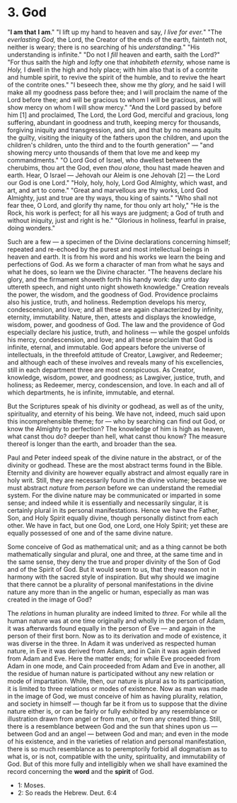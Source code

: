 # 3. God

"**I am that** **I am**." "I lift up my hand to heaven and say, *I live for ever.*" "The *everlasting God,* the Lord, the Creator of the ends of the earth, fainteth not, neither is weary; there is no searching of his *understanding.*"  "His  understanding  is  infinite."  "Do  not  I  *fill* heaven and earth, saith the Lord?" "For thus saith the *high* and *lofty* one that *inhabiteth eternity,* whose name is *Holy,* I dwell in the high and holy place; with him also that is of a contrite and humble spirit, to revive the spirit of the humble, and to revive the heart of the contrite ones." "I beseech thee, show me thy *glory,* and he said I will make all my goodness pass before thee; and I will proclaim the name of the Lord before thee; and will be gracious to whom I will be gracious, and will show mercy on whom I will show  mercy."  "And  the  Lord  passed  by  before  him [1]  and proclaimed, The Lord, the Lord God, merciful and gracious, long suffering,  abundant  in  goodness  and  truth,  keeping  mercy  for thousands, forgiving iniquity and transgression, and sin, and that by no means aquits the guilty, visiting the iniquity of the fathers upon the children, and upon the children's children, unto the third and to the fourth generation" — "and showing mercy unto thousands of them that love me and keep my commandments." "O Lord God of Israel, who dwellest between the cherubims, thou art the God, even  *thou  alone,*  thou  hast  made  heaven  and  earth.  Hear,  O Israel — Jehovah our Aleim is one Jehovah [2] — the Lord our God is one Lord." "Holy, holy, holy, Lord God Almighty, which wast, and art, and art to come." "Great and marvellous are thy works, Lord God Almighty, just and true are thy ways, thou king of saints." "Who shall not fear thee, O Lord, and glorify thy name, for thou only art holy," "He is the Rock, his work is perfect; for all his ways are judgment; a God of truth and without iniquity, just and right is he." "Glorious in holiness, fearful in praise, doing wonders." 

Such are a few — a specimen of the Divine declarations concerning himself; repeated and re-echoed by the purest and most intellectual beings in heaven and earth. It is from his word and his works we learn the being and perfections of God. As we form a character of man from what he says and what he does, so learn we the Divine character.  "The  heavens  declare  his  glory,  and  the  firmament showeth forth his handy work: day unto day uttereth speech, and night unto night showeth knowledge." Creation reveals the power, the wisdom, and the goodness of God. Providence proclaims also his justice, truth, and holiness. Redemption develops his mercy, condescension, and love; and all these are again characterized by infinity, eternity, immutability. Nature, then, attests and displays the knowledge, wisdom, power, and goodness of God. The law and the  providence  of  God  especially  declare  his  justice,  truth,  and holiness — while the gospel unfolds his mercy, condescension, and love;  and  all  these  proclaim  that  God  is  infinite,  eternal,  and immutable. God appears before the universe of intellectuals, in the threefold  attitude  of  Creator,  Lawgiver,  and  Redeemer;  and although  each  of  these  involves  and  reveals  many  of  his excellencies, still in each department three are most conspicuous. As  Creator,  knowledge,  wisdom,  power,  and  goodness;  as Lawgiver,  justice,  truth,  and  holiness;  as  Redeemer,  mercy, condescension, and love. In each and all of which departments, he is infinite, immutable, and eternal. 

But the Scriptures speak of his divinity or godhead, as well as of the  unity,  spirituality,  and  eternity  of  his  being.  We  have  not, indeed, much said upon this incomprehensible theme; for — who by searching can find out God, or know the Almighty to perfection? The knowledge of him  is  high as heaven, what  canst  thou  do? deeper than hell, what canst thou know? The measure thereof is longer than the earth, and broader than the sea. 

Paul and Peter indeed speak of the divine nature in the abstract, or of the divinity or godhead. These are the most abstract terms found in the Bible. Eternity and divinity are however equally abstract and almost equally rare in holy writ. Still, they are necessarily found in the divine volume; because we must abstract *nature* from *person* before  we  can  understand  the  remedial  system.  For  the  divine nature  may  be  communicated  or  imparted  in  some  sense;  and indeed while it is essentially and necessarily singular, it is certainly plural in its personal manifestations. Hence we have the Father, Son,  and  Holy  Spirit  equally  divine,  though  personally  distinct from each other. We have in fact, but one God, one Lord, one Holy Spirit;  yet  these  are  equally  possessed  of  one  and  of  the  same divine nature. 

Some conceive of God as mathematical unit; and as a thing cannot be both mathematically singular and plural, one and three, at the same time and in the same sense, they deny the true and proper divinity of the Son of God and of the Spirit of God. But it would seem to us, that they reason not in harmony with the sacred style of inspiration.  But  why  should  we  imagine  that  there  cannot  be  a plurality of personal manifestations in the divine nature any more than in the angelic or human, especially as man was created in the image of God? 

The *relations* in human plurality are indeed limited to *three.* For while all the human nature was at one time originally and wholly in  the  person  of  Adam,  it  was  afterwards  found  equally  in  the person of Eve — and again in the person of their first born. Now as to its derivation and mode of existence, it was diverse in the three. In Adam it was underived as respected human nature, in Eve it was derived from Adam, and in Cain it was again derived from Adam and  Eve.  Here  the  matter  ends;  for  while  Eve  proceeded  from Adam in one mode, and Cain proceeded from Adam and Eve in another, all the residue of human nature is participated without any new relation or mode of impartation. While, then, our nature is plural as to its participation, it is limited to three relations or modes of existence. Now as man was made in the image of God, we must conceive  of  him  as  having  plurality,  relation,  and  society  in himself — though far be it from us to suppose that the divine nature either is, or can be fairly or fully exhibited by any resemblance or illustration drawn from angel or from man, or from any created thing. Still, there is a resemblance between God and the sun that shines  upon  us — between  God  and  an  angel — between  God  and man; and even in the mode of his existence, and in the varieties of relation and personal manifestation, there is so much resemblance as to peremptorily forbid all dogmatism as to what is, or is not, compatible with the unity, spirituality, and immutability of God. But  of  this  more  fully  and  intelligibly  when  we  shall  have examined the record concerning the **word** and the **spirit** of God. 

- 1: Moses.
- 2: So reads the Hebrew. Deut. 6:4
